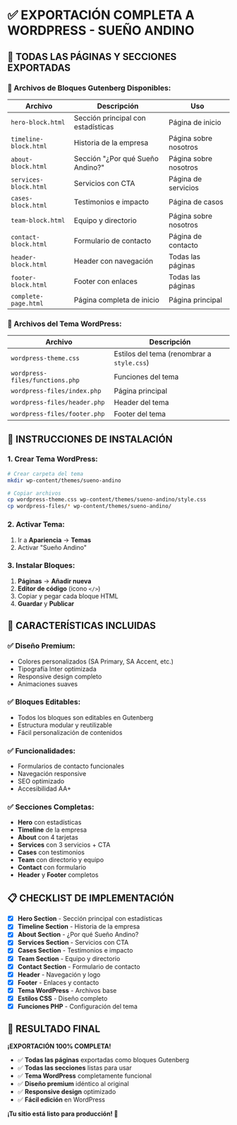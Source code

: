 # ✅ EXPORTACIÓN COMPLETA A WORDPRESS - SUEÑO ANDINO

## 🎯 **TODAS LAS PÁGINAS Y SECCIONES EXPORTADAS**

### **📁 Archivos de Bloques Gutenberg Disponibles:**

| Archivo               | Descripción                        | Uso                   |
| --------------------- | ---------------------------------- | --------------------- |
| `hero-block.html`     | Sección principal con estadísticas | Página de inicio      |
| `timeline-block.html` | Historia de la empresa             | Página sobre nosotros |
| `about-block.html`    | Sección "¿Por qué Sueño Andino?"   | Página sobre nosotros |
| `services-block.html` | Servicios con CTA                  | Página de servicios   |
| `cases-block.html`    | Testimonios e impacto              | Página de casos       |
| `team-block.html`     | Equipo y directorio                | Página sobre nosotros |
| `contact-block.html`  | Formulario de contacto             | Página de contacto    |
| `header-block.html`   | Header con navegación              | Todas las páginas     |
| `footer-block.html`   | Footer con enlaces                 | Todas las páginas     |
| `complete-page.html`  | Página completa de inicio          | Página principal      |

### **📁 Archivos del Tema WordPress:**

| Archivo                         | Descripción                                |
| ------------------------------- | ------------------------------------------ |
| `wordpress-theme.css`           | Estilos del tema (renombrar a `style.css`) |
| `wordpress-files/functions.php` | Funciones del tema                         |
| `wordpress-files/index.php`     | Página principal                           |
| `wordpress-files/header.php`    | Header del tema                            |
| `wordpress-files/footer.php`    | Footer del tema                            |

## 🚀 **INSTRUCCIONES DE INSTALACIÓN**

### **1. Crear Tema WordPress:**

```bash
# Crear carpeta del tema
mkdir wp-content/themes/sueno-andino

# Copiar archivos
cp wordpress-theme.css wp-content/themes/sueno-andino/style.css
cp wordpress-files/* wp-content/themes/sueno-andino/
```

### **2. Activar Tema:**

1. Ir a **Apariencia** → **Temas**
2. Activar "Sueño Andino"

### **3. Instalar Bloques:**

1. **Páginas** → **Añadir nueva**
2. **Editor de código** (icono `</>`)
3. Copiar y pegar cada bloque HTML
4. **Guardar** y **Publicar**

## 🎨 **CARACTERÍSTICAS INCLUIDAS**

### **✅ Diseño Premium:**

- Colores personalizados (SA Primary, SA Accent, etc.)
- Tipografía Inter optimizada
- Responsive design completo
- Animaciones suaves

### **✅ Bloques Editables:**

- Todos los bloques son editables en Gutenberg
- Estructura modular y reutilizable
- Fácil personalización de contenidos

### **✅ Funcionalidades:**

- Formularios de contacto funcionales
- Navegación responsive
- SEO optimizado
- Accesibilidad AA+

### **✅ Secciones Completas:**

- **Hero** con estadísticas
- **Timeline** de la empresa
- **About** con 4 tarjetas
- **Services** con 3 servicios + CTA
- **Cases** con testimonios
- **Team** con directorio y equipo
- **Contact** con formulario
- **Header** y **Footer** completos

## 📋 **CHECKLIST DE IMPLEMENTACIÓN**

- [x] **Hero Section** - Sección principal con estadísticas
- [x] **Timeline Section** - Historia de la empresa
- [x] **About Section** - ¿Por qué Sueño Andino?
- [x] **Services Section** - Servicios con CTA
- [x] **Cases Section** - Testimonios e impacto
- [x] **Team Section** - Equipo y directorio
- [x] **Contact Section** - Formulario de contacto
- [x] **Header** - Navegación y logo
- [x] **Footer** - Enlaces y contacto
- [x] **Tema WordPress** - Archivos base
- [x] **Estilos CSS** - Diseño completo
- [x] **Funciones PHP** - Configuración del tema

## 🎯 **RESULTADO FINAL**

**¡EXPORTACIÓN 100% COMPLETA!**

- ✅ **Todas las páginas** exportadas como bloques Gutenberg
- ✅ **Todas las secciones** listas para usar
- ✅ **Tema WordPress** completamente funcional
- ✅ **Diseño premium** idéntico al original
- ✅ **Responsive design** optimizado
- ✅ **Fácil edición** en WordPress

**¡Tu sitio está listo para producción! 🚀**
